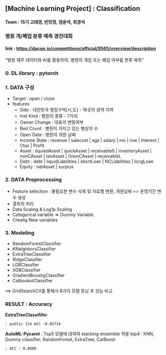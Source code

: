 ## [Machine Learning Project] : Classification

#### Team : 15기 고태영, 반민정, 염윤석, 최경석
### 병원 개/폐업 분류 예측 경진대회
#### link : https://dacon.io/competitions/official/9565/overview/description

"병원 재무 데이터와 AI를 활용하여, 병원의 개업 또는 폐업 여부를 분류 예측"

### **0. DL library : pytorch**

### **1. DATA 구성**
   * Target : open / close
   * features
      * Sido : 대한민국 행정구역(시,도) - 16곳의 광역 지역
      * Inst Kind : 병원의 종류 - 7가지
      * Owner Change : 대표자 변동여부
      * Bed Count : 병원이 가지고 있는 병상의 수
      * Open Date : 병원의 개원 날짜
      * Income State : revenue | salecost | sga | salary | noi | noe | Interest | Ctax | Profit
      * Asset : liquiedAsset | quickAsset | receivableS | inventoryAsset | nonCAsset | tanAsset | OnonCAsset | receivableL
      * Debt : debt | liquidLiabilities | shortLoan | NCLiabilities | longLoan
      * Equity : netAsset | surplus
    
### **2. DATA Preprocessing**
  * Feature selection : 불필요한 변수 삭제 및 자료형 변환, 개원날짜 => 운영기간 변수 생성
  * 결측치 처리
  * Data Scaling & Log1p Scaling
  * Categorical variable => Dummy Variable
  * Creatig New variables

### **3. Modeling**
  * RandomForestClassifier
  * KNeighborsClassifier
  * ExtraTreeClassifier
  * RidgeClassfier
  * LGBClassfier
  * XGBClassifier
  * GradientBoostigClassifier
  * CatbookstClassifier
  
  ==> GridSearchCV를 통해서 8가지 모델 튜닝 후 성능 비교


### **RESULT : Accuracy**
**ExtraTreeClassififer** 
    
    : public 114 ACC :0.85714
    
**AutoML-Pycaret** : Top5 모델에 대하여 stacking ensemble 적용
top4 : KNN, Dummy classifier, RandomForest, ExtraTree, CatBoost

    : ACC : 0.8888

